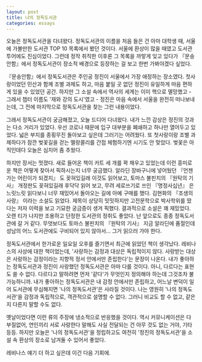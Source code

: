 ```yaml
---
layout: post
title: 나의 정독도서관
categories: essays
---
```


오늘은 정독도서관을 다녀왔다. 정독도서관의 이름을 처음 들은 건 아마 대학생 때, 서울에 가볼만한 도서관 TOP 10 목록에서 봤던 것이다. 서울에 환상이 많을 때였고 도서관 투어에도 진심이었다. 그런데 정작 취직한 이후론 그 목록을 까맣게 잊고 있다가 『문송안함』에서 정독도서관이 장소적 배경으로 등장하는 걸 보고 한번 가봐야겠다 싶었다.

『문송안함』에서 정독도서관은 주인공 정진이 서울에서 가장 애정하는 장소였다. 첫사랑이었던 민산과 함께 조별 과제도 하고, 마음 붙일 곳 없던 정진이 유일하게 마음 편하게 있을 수 있었던 공간. 하지만 그 소설 속에서 역사의 세계는 이미 핵으로 멸망했고 - 그래서 챕터 이름도 '재와 강의 도시'였고 - 정진은 마음 속에서 서울을 완전히 떠나보내는데, 그 전에 마지막으로 정독도서관을 찾는 그런 내용이었다.​

그래서 정독도서관이 궁금해졌고, 오늘 드디어 다녀왔다. 내가 느낀 감상은 정진의 것과는 다소 거리가 있었다. 우선 코로나 때문에 입구 대부분을 폐쇄하고 하나만 열어두고 있었다. 넓은 부지를 종횡무진 돌아보고 싶은데 그러기는 어려웠다. 또 첫사랑이랑 조별 과제하다가 잠깐 벚꽃길을 걷는 멜랑콜리를 간접 체험하기엔 시기도 안 맞았다. 벚꽃은 아직인데다 오늘은 심지어 좀 추웠다.​

하지만 장서는 멋졌다. 새로 들어온 책이 카트 세 개를 꽉 채우고 있었는데 이런 흥미로운 책은 어떻게 찾아서 픽하시는지 너무 궁금했다. 알라딘 장바구니에 넣어뒀던 『언젠가는 어린이가 되겠지』 도 꽂혀있길래 이것도 읽어보고, 토마스 불핀치의 『원탁의 기사』 개정판도 꽂혀있길래 후닥닥 읽어 보고, 무려 세로쓰기로 쓰인 『명정사십년』 은 느릿느릿 읽다보니 너무 재밌어서 돌아오는 길에 아예 구매를 했다. 김현화의 『조생의 사랑』 이라는 소설도 읽었다. 제목이 상당히 밋밋하지만 고전문학으로 박사학위를 땄다는 저자 이력을 보고 기묘한 궁금증이 생겨 픽했다. 결과적으로 소설은 꽤 재밌었다. 오랜 티가 나지만 조용하고 단정한 도서관의 정취도 좋았다. 난 앞으로도 종종 정독도서관에 갈 거 같다. 무엇보다도 토마스 불핀치의 『원탁의 기사』 지금 알라딘에 품절인데 성남의 어느 도서관에도 구비되어 있지 않아서... 그거 읽으러 가야 한다. 

정독도서관에서 한가로운 일요일 오후를 즐기면서 최근에 읽었던 책이 생각났다. 레비나스의 사상에 대한 책이었는데, '사랑하는 감정과 대상은 독립적이지 않다. 사랑받는 대상은 사랑하는 감정이라는 지향적 정서 안에서만 존립한다'는 문장이 나온다. 내가 좋아하는 정독도서관과 정진이 사랑했던 정독도서관은 아마 다를 것이다. 아니, 다르다는 표현도 쓸 수 없다. 다르다고 말하려면 먼저 '같다'가 무엇인지 정의해야 하는데 그것조차 불가능하니까. 내가 좋아하는 정독도서관은 내 감정 안에서만 존립하고, 어느날 변덕이 일어 도서관에 무심해지면 '나의 정독도서관'은 사라질 것이다. 나는 영원히 '나의 정독도서관'을 감정과 독립적으로, 객관적으로 설명할 수 없다. 그러니 비교도 할 수 없고, 같은지 다른지 말할 수도 없다. 

​옛날이었다면 이런 류의 주장에 냉소적으로 반응했을 것이다. 역시 커뮤니케이션은 다 부질없어, 연인끼리 서로 사랑한다 말해도 사실 전달되는 건 아무 것도 없는 거야, 기타 등등. 하지만 오늘은 '나의 정독도서관'을 정립하고도 여전히 '정진의 정독도서관'을 소설 속 환상의 장소로 남겨둘 수 있어서 좋았다. 

​레비나스 얘기 더 하고 싶은데 이건 다음 기회에. 
